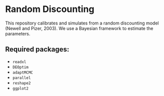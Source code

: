 # Random Discounting

This repository calibrates and simulates from a random discounting model (Newell and Pizer, 2003). We use a Bayesian framework to estimate the parameters.

## Required packages:

- `readxl`
- `DEOptim`
- `adaptMCMC`
- `parallel`
- `reshape2`
- `ggplot2`